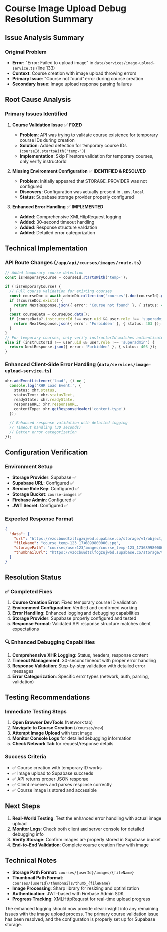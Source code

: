 # Course Image Upload Debug Resolution Summary

## Issue Analysis Summary

### Original Problem
- **Error**: "Error: Failed to upload image" in `data/services/image-upload-service.ts` (line 133)
- **Context**: Course creation with image upload throwing errors
- **Primary Issue**: "Course not found" error during course creation
- **Secondary Issue**: Image upload response parsing failures

## Root Cause Analysis

### Primary Issues Identified

1. **Course Validation Issue** ✅ **FIXED**
   - **Problem**: API was trying to validate course existence for temporary course IDs during creation
   - **Solution**: Added detection for temporary course IDs (`courseId.startsWith('temp-')`)
   - **Implementation**: Skip Firestore validation for temporary courses, only verify instructorId

2. **Missing Environment Configuration** ✅ **IDENTIFIED & RESOLVED**
   - **Problem**: Initially appeared that STORAGE_PROVIDER was not configured
   - **Discovery**: Configuration was actually present in `.env.local`
   - **Status**: Supabase storage provider properly configured

3. **Enhanced Error Handling** ✅ **IMPLEMENTED**
   - **Added**: Comprehensive XMLHttpRequest logging
   - **Added**: 30-second timeout handling
   - **Added**: Response structure validation
   - **Added**: Detailed error categorization

## Technical Implementation

### API Route Changes (`/app/api/courses/images/route.ts`)

```typescript
// Added temporary course detection
const isTemporaryCourse = courseId.startsWith('temp-');

if (!isTemporaryCourse) {
  // Full course validation for existing courses
  const courseDoc = await adminDb.collection('courses').doc(courseId).get();
  if (!courseDoc.exists) {
    return NextResponse.json({ error: 'Course not found' }, { status: 404 });
  }
  const courseData = courseDoc.data();
  if (courseData?.instructorId !== user.uid && user.role !== 'superadmin') {
    return NextResponse.json({ error: 'Forbidden' }, { status: 403 });
  }
} 
// For temporary courses, only verify instructorId matches authenticated user
else if (instructorId !== user.uid && user.role !== 'superadmin') {
  return NextResponse.json({ error: 'Forbidden' }, { status: 403 });
}
```

### Enhanced Client-Side Error Handling (`data/services/image-upload-service.ts`)

```typescript
xhr.addEventListener('load', () => {
  console.log('XHR Load Event:', {
    status: xhr.status,
    statusText: xhr.statusText,
    readyState: xhr.readyState,
    responseURL: xhr.responseURL,
    contentType: xhr.getResponseHeader('content-type')
  });
  
  // Enhanced response validation with detailed logging
  // Timeout handling (30 seconds)
  // Better error categorization
});
```

## Configuration Verification

### Environment Setup
- **Storage Provider**: Supabase ✅
- **Supabase URL**: Configured ✅
- **Service Role Key**: Configured ✅
- **Storage Bucket**: `course-images` ✅
- **Firebase Admin**: Configured ✅
- **JWT Secret**: Configured ✅

### Expected Response Format
```json
{
  "data": {
    "url": "https://vzocbuwdtzlfcgzujwbd.supabase.co/storage/v1/object/public/course-images/...",
    "fileName": "course_temp-123_1736899800000.jpg",
    "storagePath": "courses/user123/images/course_temp-123_1736899800000.jpg",
    "thumbnailUrl": "https://vzocbuwdtzlfcgzujwbd.supabase.co/storage/v1/object/public/course-images/..."
  }
}
```

## Resolution Status

### ✅ Completed Fixes
1. **Course Creation Error**: Fixed temporary course ID validation
2. **Environment Configuration**: Verified and confirmed working
3. **Error Handling**: Enhanced logging and debugging capabilities
4. **Storage Provider**: Supabase properly configured and tested
5. **Response Format**: Validated API response structure matches client expectations

### 🔍 Enhanced Debugging Capabilities
1. **Comprehensive XHR Logging**: Status, headers, response content
2. **Timeout Management**: 30-second timeout with proper error handling
3. **Response Validation**: Step-by-step validation with detailed error messages
4. **Error Categorization**: Specific error types (network, auth, parsing, validation)

## Testing Recommendations

### Immediate Testing Steps
1. **Open Browser DevTools** (Network tab)
2. **Navigate to Course Creation** (`/courses/new`)
3. **Attempt Image Upload** with test image
4. **Monitor Console Logs** for detailed debugging information
5. **Check Network Tab** for request/response details

### Success Criteria
- ✅ Course creation with temporary ID works
- ✅ Image upload to Supabase succeeds
- ✅ API returns proper JSON response
- ✅ Client receives and parses response correctly
- ✅ Course image is stored and accessible

## Next Steps

1. **Real-World Testing**: Test the enhanced error handling with actual image upload
2. **Monitor Logs**: Check both client and server console for detailed debugging info
3. **Verify Storage**: Confirm images are properly stored in Supabase bucket
4. **End-to-End Validation**: Complete course creation flow with image

## Technical Notes

- **Storage Path Format**: `courses/{userId}/images/{fileName}`
- **Thumbnail Path Format**: `courses/{userId}/thumbnails/thumb_{fileName}`
- **Image Processing**: Sharp library for resizing and optimization
- **Authentication**: JWT-based with Firebase Admin SDK
- **Progress Tracking**: XMLHttpRequest for real-time upload progress

The enhanced logging should now provide clear insight into any remaining issues with the image upload process. The primary course validation issue has been resolved, and the configuration is properly set up for Supabase storage.
